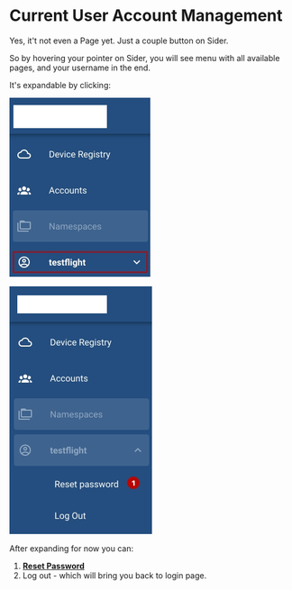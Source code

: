 # Current User Account Management

Yes, it't not even a Page yet. Just a couple button on Sider.

So by hovering your pointer on Sider, you will see menu with all available pages, and your username in the end.

It's expandable by clicking:

![Current User Sider](Images/current-user/sider.png?raw=true)

![Current User Sider Expanded](Images/current-user/sider-expanded.png?raw=true)

After expanding for now you can:

1. [**Reset Password**](UI/Miscellaneous.md#reset-password)
2. Log out - which will bring you back to login page.